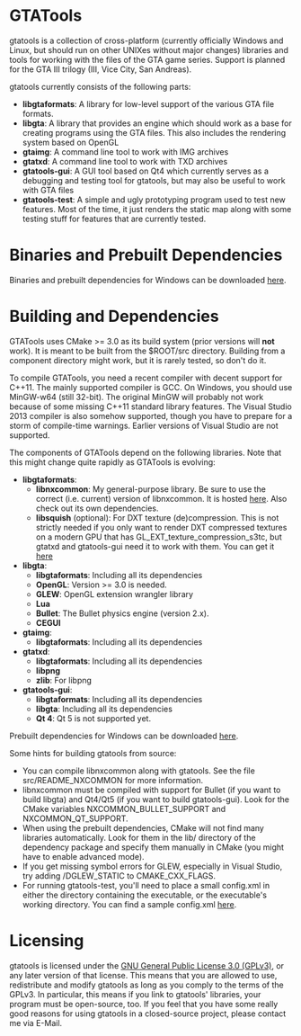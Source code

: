 GTATools
========

gtatools is a collection of cross-platform (currently officially Windows and Linux, but should run on other UNIXes without major changes) libraries and tools for working with the files of the GTA game series. Support is planned for the GTA III trilogy (III, Vice City, San Andreas).

gtatools currently consists of the following parts:

* **libgtaformats**: A library for low-level support of the various GTA file formats.
* **libgta**: A library that provides an engine which should work as a base for creating programs using the GTA files. This also includes the rendering system based on OpenGL
* **gtaimg**: A command line tool to work with IMG archives
* **gtatxd**: A command line tool to work with TXD archives
* **gtatools-gui**: A GUI tool based on Qt4 which currently serves as a debugging and testing tool for gtatools, but may also be useful to work with GTA files
* **gtatools-test**: A simple and ugly prototyping program used to test new features. Most of the time, it just renders the static map along with some testing stuff for features that are currently tested.



# Binaries and Prebuilt Dependencies

Binaries and prebuilt dependencies for Windows can be downloaded [here](http://alemariusnexus.com/gtatools).



# Building and Dependencies

GTATools uses CMake >= 3.0 as its build system (prior versions will **not** work). It is meant to be built from the $ROOT/src directory. Building from a component directory might work, but it is rarely tested, so don't do it.

To compile GTATools, you need a recent compiler with decent support for C++11. The mainly supported compiler is GCC. On Windows, you should use MinGW-w64 (still 32-bit). The original MinGW will probably not work because of some missing C++11 standard library features. The Visual Studio 2013 compiler is also somehow supported, though you have to prepare for a storm of compile-time warnings. Earlier versions of Visual Studio are not supported.

The components of GTATools depend on the following libraries. Note that this might change quite rapidly as GTATools is evolving:

* **libgtaformats**:
  * **libnxcommon**: My general-purpose library. Be sure to use the correct (i.e. current) version of libnxcommon. It is hosted [here](https://github.com/alemariusnexus/nxcommon). Also check out its own dependencies.
  * **libsquish** (optional): For DXT texture (de)compression. This is not strictly needed if you only want to render DXT compressed textures on a modern GPU that has GL_EXT_texture_compression_s3tc, but gtatxd and gtatools-gui need it to work with them. You can get it [here](https://code.google.com/p/libsquish/)
* **libgta**:
  * **libgtaformats**: Including all its dependencies
  * **OpenGL**: Version >= 3.0 is needed.
  * **GLEW**: OpenGL extension wrangler library
  * **Lua**
  * **Bullet**: The Bullet physics engine (version 2.x).
  * **CEGUI**
* **gtaimg**:
  * **libgtaformats**: Including all its dependencies
* **gtatxd**:
  * **libgtaformats**: Including all its dependencies
  * **libpng**
  * **zlib**: For libpng
* **gtatools-gui**:
  * **libgtaformats**: Including all its dependencies
  * **libgta**: Including all its dependencies
  * **Qt 4**: Qt 5 is not supported yet.

Prebuilt dependencies for Windows can be downloaded [here](http://alemariusnexus.com/gtatools).

Some hints for building gtatools from source:

* You can compile libnxcommon along with gtatools. See the file src/README_NXCOMMON for more information.
* libnxcommon must be compiled with support for Bullet (if you want to build libgta) and Qt4/Qt5 (if you want to build gtatools-gui). Look for the CMake variables NXCOMMON_BULLET_SUPPORT and NXCOMMON_QT_SUPPORT.
* When using the prebuilt dependencies, CMake will not find many libraries automatically. Look for them in the lib/ directory of the dependency package and specify them manually in CMake (you might have to enable advanced mode).
* If you get missing symbol errors for GLEW, especially in Visual Studio, try adding /DGLEW_STATIC to CMAKE_CXX_FLAGS.
* For running gtatools-test, you'll need to place a small config.xml in either the directory containing the executable, or the executable's working directory. You can find a sample config.xml [here](http://alemariusnexus.com/gtatools/files/config.xml).



# Licensing

gtatools is licensed under the [GNU General Public License 3.0 (GPLv3)](http://www.gnu.org/copyleft/gpl.html), or any later version of that license. This means that you are allowed to use, redistribute and modify gtatools as long as you comply to the terms of the GPLv3. In particular, this means if you link to gtatools' libraries, your program must be open-source, too. If you feel that you have some really good reasons for using gtatools in a closed-source project, please contact me via E-Mail.
